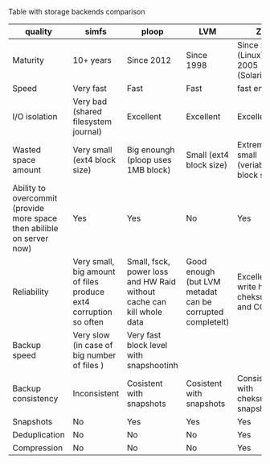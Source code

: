Table with storage backends comparison

| quality | simfs          | ploop       | LVM         | ZFS |
| --------| -------------  |-------------| ------------| -------|
| Maturity| 10+ years      | Since 2012  | Since 1998  | Since 2014 (Linux), Since 2005 (Solaris)        |
| Speed   | Very fast      | Fast        | Fast        | fast enough |
| I/O isolation | Very bad (shared filesystem journal) | Excellent   | Excellent   | Excellent |
| Wasted space amount      | Very small (ext4 block size) | Big enoungh (ploop uses 1MB block) | Small (ext4 block size) | Extremely small (veriable block size) | 
| Ability to overcommit (provide more space then abilible on server now) | Yes | Yes | No | Yes |
| Reliability | Very small, big amount of files produce ext4 corruption so often | Small, fsck, power loss and HW Raid without cache can kill whole data | Good enough (but LVM metadat can be corrupted completelt) | Excellent (no write hole, cheksumming and COW) | 
| Backup speed | Very slow (in case of big number of files ) | Very fast block level with snapshootinh
| Backup consistency | Inconsistent | Cosistent with snapshots | Cosistent with snapshots | Consistens with cheksummed snapshots |
| Snapshots | No | Yes | Yes | Yes |
| Deduplication | No | No | No | Yes |
| Compression | No | No | No | Yes |
 

